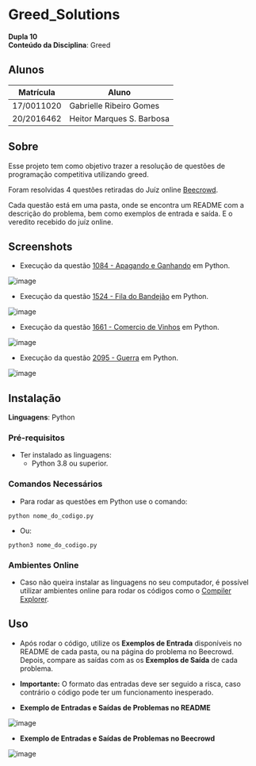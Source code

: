 # Greed_Solutions

**Dupla 10**<br>
**Conteúdo da Disciplina**: Greed<br>

## Alunos
|Matrícula | Aluno |
| -- | -- |
| 17/0011020  |  Gabrielle Ribeiro Gomes |
| 20/2016462  |  Heitor Marques S. Barbosa |

## Sobre  

Esse projeto tem como objetivo trazer a resolução de questões de programação competitiva utilizando greed.

Foram resolvidas 4 questões retiradas do Juíz online [Beecrowd](https://www.beecrowd.com.br/).

Cada questão está em uma pasta, onde se encontra um README com a descrição do problema, bem como exemplos de entrada e saída. E o veredito recebido do juíz online.


## Screenshots

 - Execução da questão [1084 - Apagando e Ganhando](https://github.com/projeto-de-algoritmos/Greed_Solutions/tree/master/1084%20-%20Apagando%20e%20Ganhando) em Python. <br>
 
![image](https://user-images.githubusercontent.com/63034102/212784789-7923f3a5-8e16-4420-a269-ec60eecc3bee.png)
 
 - Execução da questão [1524 - Fila do Bandejão](https://github.com/projeto-de-algoritmos/Greed_Solutions/tree/master/1524%20-%20Fila%20do%20Bandej%C3%A3o) em Python. <br>
 
![image]()
 
 - Execução da questão [1661 - Comercio de Vinhos](https://github.com/projeto-de-algoritmos/Greed_Solutions/tree/master/1661%20-%20Comercio%20de%20Vinhos) em Python. <br>
 
![image]()

 - Execução da questão [2095 - Guerra](https://github.com/projeto-de-algoritmos/Greed_Solutions/tree/master/2095%20-%20Guerra) em Python. <br>
 
![image](https://user-images.githubusercontent.com/63034102/212784854-c0101d83-121a-4fb3-ade7-911fadf2ac09.png)


## Instalação 
**Linguagens**: Python<br>

### Pré-requisitos
  - Ter instalado as linguagens:
    - Python 3.8 ou superior.
    
### Comandos Necessários

  - Para rodar as questões em Python use o comando:
  
  ```
  python nome_do_codigo.py
  ```
  
  - Ou:
  
  ```
  python3 nome_do_codigo.py
  ```
  
  
  
### Ambientes Online

 - Caso não queira instalar as linguagens no seu computador, é possível utilizar ambientes online para rodar os códigos como o [Compiler Explorer](https://godbolt.org/). <br>
   
## Uso 

 - Após rodar o código, utilize os **Exemplos de Entrada** disponíveis no README de cada pasta, ou na página do problema no Beecrowd. Depois, compare as saídas com as os **Exemplos de Saída** de cada problema.
 
 - **Importante:** O formato das entradas deve ser seguido a risca, caso contrário o código pode ter um funcionamento inesperado.
 
 - **Exemplo de Entradas e Saídas de Problemas no README** <br>
 
 ![image](https://user-images.githubusercontent.com/33001620/203197165-31eb7378-1ed5-4ab8-83fc-fdafea9bfc6e.png)
 
 - **Exemplo de Entradas e Saídas de Problemas no Beecrowd** <br>
 
 ![image](https://user-images.githubusercontent.com/33001620/203197240-6f4c19e7-3bff-4a4b-82b3-5845ecc3e90a.png)





